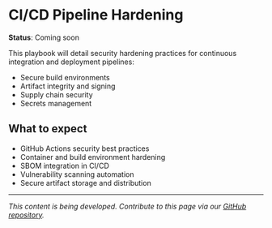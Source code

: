 # CI/CD Pipeline Hardening

**Status**: Coming soon

This playbook will detail security hardening practices for continuous integration and deployment pipelines:

- Secure build environments
- Artifact integrity and signing
- Supply chain security
- Secrets management

## What to expect

- GitHub Actions security best practices
- Container and build environment hardening
- SBOM integration in CI/CD
- Vulnerability scanning automation
- Secure artifact storage and distribution

---

*This content is being developed. Contribute to this page via our [GitHub repository](https://github.com/sbd-community/handbook).* 